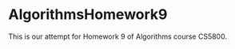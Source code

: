 AlgorithmsHomework9
===================

This is our attempt for Homework 9 of Algorithms course CS5800. 

